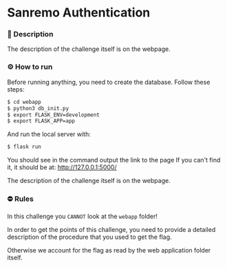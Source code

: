 # Sanremo Authentication
### 📄 Description
The description of the challenge itself is on the webpage.

### ⚙ How to run
Before running anything, you need to create the database. Follow these steps:
``` bash
$ cd webapp
$ python3 db_init.py
$ export FLASK_ENV=development
$ export FLASK_APP=app
```
And run the local server with:
```bash
$ flask run
```
You should see in the command output the link to the page
If you can't find it, it should be at: http://127.0.0.1:5000/

The description of the challenge itself is on the webpage.

### ⛔ Rules
In this challenge you `CANNOT` look at the `webapp` folder!

In order to get the points of this challenge, you need to provide a detailed description of the procedure that you used to get the flag.

Otherwise we account for the flag as read by the web application folder itself.
